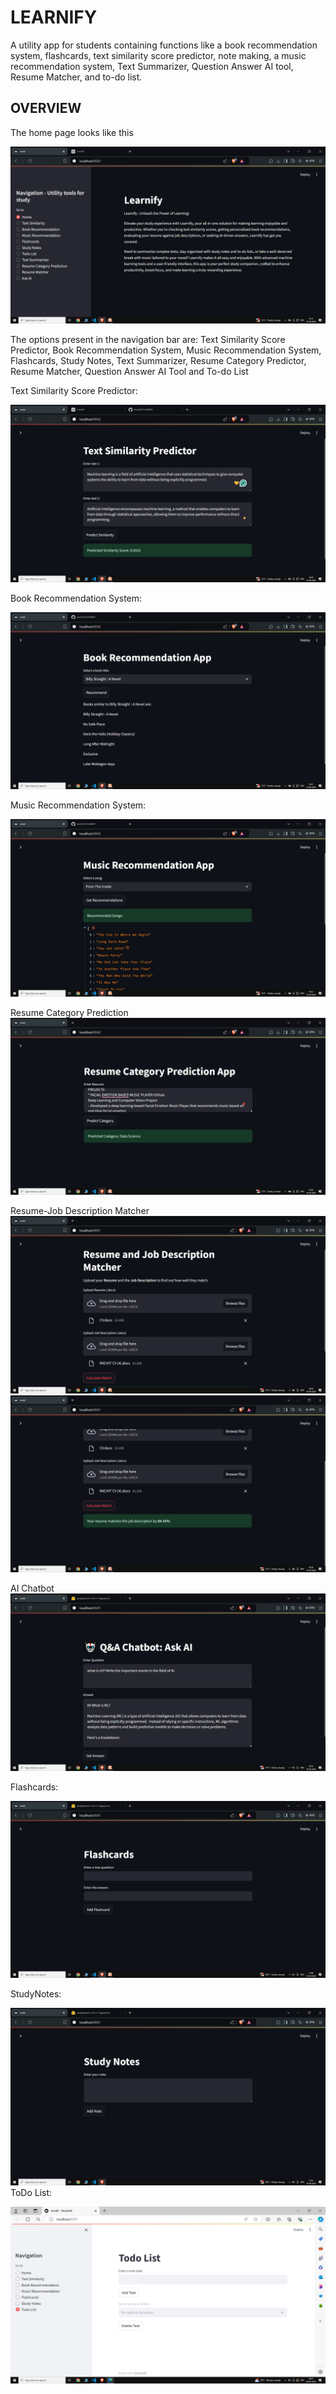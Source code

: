 # LEARNIFY

A utility app for students containing functions like a book recommendation system, flashcards, text similarity score predictor, note making, a music recommendation system, Text Summarizer, Question Answer AI tool, Resume Matcher, and to-do list.

## OVERVIEW
The home page looks like this

![Home Page](https://github.com/Rachit2527/LEARNIFY/blob/master/Screenshot%20(2966).png?raw=true)

The options present in the navigation bar are: Text Similarity Score Predictor, Book Recommendation System, Music Recommendation System, Flashcards, Study Notes, Text Summarizer, Resume Category Predictor, Resume Matcher, Question Answer AI Tool and To-do List

Text Similarity Score Predictor:

![Text Similarity](https://github.com/Rachit2527/LEARNIFY/blob/master/Screenshot%20(2968).png?raw=true)

Book Recommendation System:

![Book Recommendation)](https://github.com/Rachit2527/LEARNIFY/blob/master/Screenshot%20(2969).png?raw=true)

Music Recommendation System:

![Music Recommendation](https://github.com/Rachit2527/LEARNIFY/blob/master/Screenshot%20(2970).png?raw=true)

Resume Category Prediction
![Resume Category Prediction](https://github.com/Rachit2527/LEARNIFY/blob/master/Screenshot%20(2971).png?raw=true)

Resume-Job Description Matcher
![Resume-Job Description Matcher](https://github.com/Rachit2527/LEARNIFY/blob/master/Screenshot%20(2972).png?raw=true)
![Resume-Job Description Matcher](https://github.com/Rachit2527/LEARNIFY/blob/master/Screenshot%20(2973).png?raw=true)

AI Chatbot
![AI Chatbot](https://github.com/Rachit2527/LEARNIFY/blob/master/Screenshot%20(2974).png?raw=true)

Flashcards:

![Flashcards](https://github.com/Rachit2527/LEARNIFY/blob/master/Screenshot%20(2975).png?raw=true)

StudyNotes:

![StudyNotes](https://github.com/Rachit2527/LEARNIFY/blob/master/Screenshot%20(2976).png?raw=true)
ToDo List:

![ToDo List](https://github.com/Rachit2527/LEARNIFY/blob/master/Screenshot%20(2755).png?raw=true)

